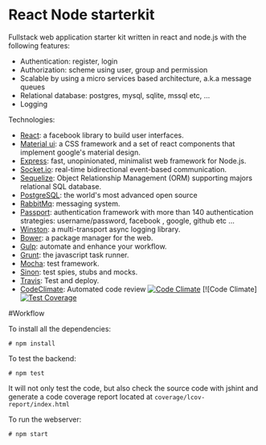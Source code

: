React Node starterkit
==================

Fullstack web application starter kit written in react and node.js with the following features:

* Authentication: register, login  
* Authorization: scheme using user, group and permission  
* Scalable by using a micro services based architecture, a.k.a message queues
* Relational database: postgres, mysql, sqlite, mssql etc, ...
* Logging

Technologies:

* [React](https://facebook.github.io/react/): a facebook library to build user interfaces.
* [Material ui](http://callemall.github.io/material-ui/#/): a CSS framework and a set of react components that implement google's material design.
* [Express](http://expressjs.com/): fast, unopinionated, minimalist web framework for Node.js.
* [Socket.io](http://socket.io/): real-time bidirectional event-based communication.
* [Sequelize](http://docs.sequelizejs.com/en/latest/): Object Relationship Management (ORM) supporting majors relational SQL database.
* [PostgreSQL](http://www.postgresql.org/): the world's most advanced open source  
* [RabbitMq](https://www.rabbitmq.com/): messaging system.
* [Passport](http://passportjs.org/): authentication framework with more than 140 authentication strategies: username/password, facebook , google, github etc ...
* [Winston](https://github.com/winstonjs/winston): a multi-transport async logging library.
* [Bower](http://bower.io/): a package manager for the web.
* [Gulp](http://gulpjs.com/): automate and enhance your workflow.
* [Grunt](http://gruntjs.com/): the javascript task runner.
* [Mocha](http://mochajs.org/): test framework.
* [Sinon](http://sinonjs.org/): test spies, stubs and mocks.
* [Travis](https://travis-ci.org/): Test and deploy.
* [CodeClimate](https://codeclimate.com): Automated code review [![Code Climate](https://codeclimate.com/github/FredericHeem/react-node-starterkit/badges/gpa.svg)](https://codeclimate.com/github/FredericHeem/react-node-starterkit) [![Code Climate]
[![Test Coverage](https://codeclimate.com/github/FredericHeem/react-node-starterkit/badges/coverage.svg)](https://codeclimate.com/github/FredericHeem/react-node-starterkit/coverage)

#Workflow


To install all the dependencies:

    # npm install


To test the backend:

    # npm test 

It will not only test the code, but also check the source code with jshint and generate a code coverage report located at `coverage/lcov-report/index.html`


To run the webserver:

    # npm start
